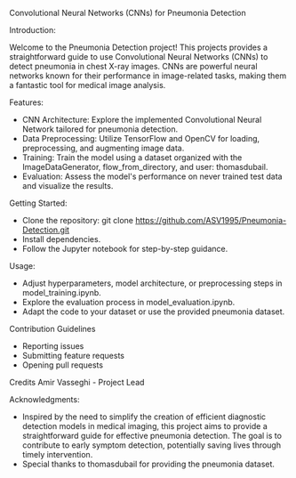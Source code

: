 Convolutional Neural Networks (CNNs) for Pneumonia Detection

Introduction:

Welcome to the Pneumonia Detection project! This projects provides a straightforward guide to use Convolutional Neural Networks (CNNs) to detect pneumonia in chest X-ray images. CNNs are powerful neural networks known for their performance in image-related tasks, making them a fantastic tool for medical image analysis.

Features:

- CNN Architecture: Explore the implemented Convolutional Neural Network tailored for pneumonia detection.
- Data Preprocessing: Utilize TensorFlow and OpenCV for loading, preprocessing, and augmenting image data.
- Training: Train the model using a dataset organized with the ImageDataGenerator, flow_from_directory, and user: thomasdubail.
- Evaluation: Assess the model's performance on never trained test data and visualize the results.

Getting Started:

- Clone the repository: git clone https://github.com/ASV1995/Pneumonia-Detection.git
- Install dependencies.
- Follow the Jupyter notebook for step-by-step guidance.

Usage:

- Adjust hyperparameters, model architecture, or preprocessing steps in model_training.ipynb.
- Explore the evaluation process in model_evaluation.ipynb.
- Adapt the code to your dataset or use the provided pneumonia dataset.

Contribution Guidelines

- Reporting issues
- Submitting feature requests
- Opening pull requests

Credits
Amir Vasseghi - Project Lead

Acknowledgments:

- Inspired by the need to simplify the creation of efficient diagnostic detection models in medical imaging, this project aims to provide a straightforward guide for effective pneumonia detection. The goal is to contribute to early symptom detection, potentially saving lives through timely intervention.
- Special thanks to thomasdubail for providing the pneumonia dataset.
